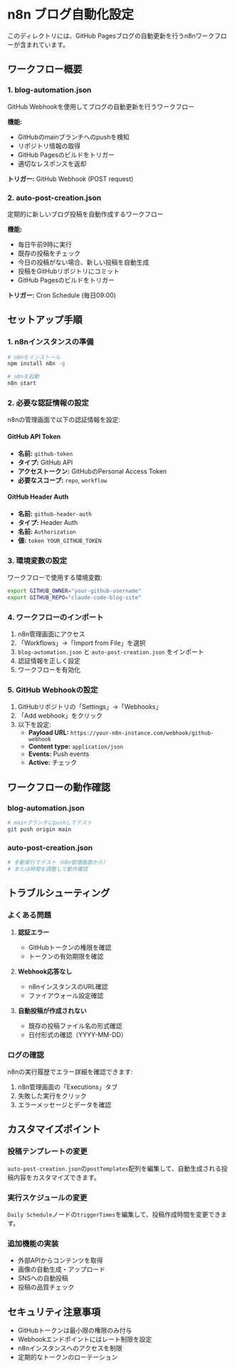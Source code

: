 # n8n ブログ自動化設定

このディレクトリには、GitHub Pagesブログの自動更新を行うn8nワークフローが含まれています。

## ワークフロー概要

### 1. blog-automation.json
GitHub Webhookを使用してブログの自動更新を行うワークフロー

**機能:**
- GitHubのmainブランチへのpushを検知
- リポジトリ情報の取得
- GitHub Pagesのビルドをトリガー
- 適切なレスポンスを返却

**トリガー:** GitHub Webhook (POST request)

### 2. auto-post-creation.json
定期的に新しいブログ投稿を自動作成するワークフロー

**機能:**
- 毎日午前9時に実行
- 既存の投稿をチェック
- 今日の投稿がない場合、新しい投稿を自動生成
- 投稿をGitHubリポジトリにコミット
- GitHub Pagesのビルドをトリガー

**トリガー:** Cron Schedule (毎日09:00)

## セットアップ手順

### 1. n8nインスタンスの準備

```bash
# n8nをインストール
npm install n8n -g

# n8nを起動
n8n start
```

### 2. 必要な認証情報の設定

n8nの管理画面で以下の認証情報を設定:

#### GitHub API Token
- **名前:** `github-token`
- **タイプ:** GitHub API
- **アクセストークン:** GitHubのPersonal Access Token
- **必要なスコープ:** `repo`, `workflow`

#### GitHub Header Auth
- **名前:** `github-header-auth`
- **タイプ:** Header Auth
- **名前:** `Authorization`
- **値:** `token YOUR_GITHUB_TOKEN`

### 3. 環境変数の設定

ワークフローで使用する環境変数:

```bash
export GITHUB_OWNER="your-github-username"
export GITHUB_REPO="claude-code-blog-site"
```

### 4. ワークフローのインポート

1. n8n管理画面にアクセス
2. 「Workflows」→「Import from File」を選択
3. `blog-automation.json` と `auto-post-creation.json` をインポート
4. 認証情報を正しく設定
5. ワークフローを有効化

### 5. GitHub Webhookの設定

1. GitHubリポジトリの「Settings」→「Webhooks」
2. 「Add webhook」をクリック
3. 以下を設定:
   - **Payload URL:** `https://your-n8n-instance.com/webhook/github-webhook`
   - **Content type:** `application/json`
   - **Events:** Push events
   - **Active:** チェック

## ワークフローの動作確認

### blog-automation.json
```bash
# mainブランチにpushしてテスト
git push origin main
```

### auto-post-creation.json
```bash
# 手動実行でテスト（n8n管理画面から）
# または時間を調整して動作確認
```

## トラブルシューティング

### よくある問題

1. **認証エラー**
   - GitHubトークンの権限を確認
   - トークンの有効期限を確認

2. **Webhook応答なし**
   - n8nインスタンスのURL確認
   - ファイアウォール設定確認

3. **自動投稿が作成されない**
   - 既存の投稿ファイル名の形式確認
   - 日付形式の確認（YYYY-MM-DD）

### ログの確認

n8nの実行履歴でエラー詳細を確認できます:
1. n8n管理画面の「Executions」タブ
2. 失敗した実行をクリック
3. エラーメッセージとデータを確認

## カスタマイズポイント

### 投稿テンプレートの変更
`auto-post-creation.json`の`postTemplates`配列を編集して、自動生成される投稿内容をカスタマイズできます。

### 実行スケジュールの変更
`Daily Schedule`ノードの`triggerTimes`を編集して、投稿作成時間を変更できます。

### 追加機能の実装
- 外部APIからコンテンツを取得
- 画像の自動生成・アップロード
- SNSへの自動投稿
- 投稿の品質チェック

## セキュリティ注意事項

- GitHubトークンは最小限の権限のみ付与
- Webhookエンドポイントにはレート制限を設定
- n8nインスタンスへのアクセスを制限
- 定期的なトークンのローテーション